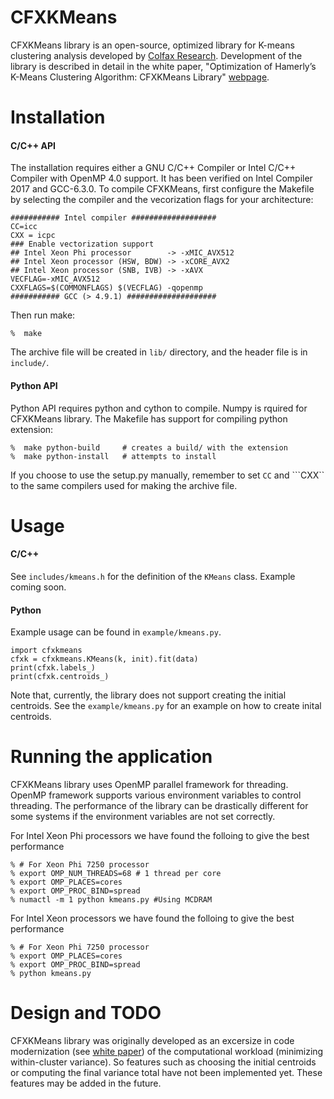 # CFXKMeans
CFXKMeans library is an open-source, optimized library for K-means clustering analysis developed by [Colfax Research](https://colfaxresearch.com).
Development of the library is described in detail in the white paper, "Optimization of Hamerly’s K-Means Clustering Algorithm: CFXKMeans Library" [webpage](https://colfaxresearch.com).

# Installation
#### C/C++ API

The installation requires either a GNU C/C++ Compiler or Intel C/C++ Compiler with OpenMP 4.0 support.
It has been verified on Intel Compiler 2017 and GCC-6.3.0.
To compile CFXKMeans, first configure the Makefile by selecting the compiler and the vecorization flags for your architecture:
```
########### Intel compiler ###################
CC=icc
CXX = icpc
### Enable vectorization support
## Intel Xeon Phi processor        -> -xMIC_AVX512
## Intel Xeon processor (HSW, BDW) -> -xCORE_AVX2
## Intel Xeon processor (SNB, IVB) -> -xAVX
VECFLAG=-xMIC_AVX512
CXXFLAGS=$(COMMONFLAGS) $(VECFLAG) -qopenmp
########### GCC (> 4.9.1) ####################
```
Then run make:
```
%  make
```

The archive file will be created in ```lib/``` directory, and the header file is in ```include/```.

#### Python API
Python API requires python and cython to compile. Numpy is rquired for CFXKMeans library.
The Makefile has support for compiling python extension:
```
%  make python-build     # creates a build/ with the extension
%  make python-install   # attempts to install
```

If you choose to use the setup.py manually, remember to set ```CC``` and ```CXX`` to the same compilers used for making the archive file.

# Usage
#### C/C++
See ```includes/kmeans.h``` for the definition of the ```KMeans``` class.
Example coming soon.

#### Python
Example usage can be found in  ```example/kmeans.py```.
```
import cfxkmeans
cfxk = cfxkmeans.KMeans(k, init).fit(data)
print(cfxk.labels_)
print(cfxk.centroids_)
```
Note that, currently, the library does not support creating the initial centroids. 
See the ```example/kmeans.py``` for an example on how to create inital centroids. 

# Running the application
CFXKMeans library uses OpenMP parallel framework for threading.
OpenMP framework supports various environment variables to control threading.
The performance of the library can be drastically different for some systems if the environment variables are not set correctly.

For Intel Xeon Phi processors we have found the folloing to give the best performance
```
% # For Xeon Phi 7250 processor
% export OMP_NUM_THREADS=68 # 1 thread per core
% export OMP_PLACES=cores
% export OMP_PROC_BIND=spread
% numactl -m 1 python kmeans.py #Using MCDRAM
```
For Intel Xeon processors we have found the folloing to give the best performance
```
% # For Xeon Phi 7250 processor
% export OMP_PLACES=cores
% export OMP_PROC_BIND=spread
% python kmeans.py
```

# Design and TODO
CFXKMeans library was originally developed as an excersize in code modernization (see [white paper](https://colfaxresearch.com)) of the computational workload (minimizing within-cluster variance).
So features such as choosing the initial centroids or computing the final variance total have not been implemented yet.
These features may be added in the future.
